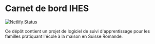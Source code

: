 # Carnet de bord IHES

[![Netlify Status](https://api.netlify.com/api/v1/badges/123b0bc2-3d02-4f09-9a18-b3d5862ab039/deploy-status)](https://app.netlify.com/sites/koios/deploys)

Ce dépôt contient un projet de logiciel de suivi d'apprentissage pour les familles pratiquant l'école à la maison en Suisse Romande. 
